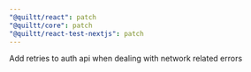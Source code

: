 ```yaml
---
"@quiltt/react": patch
"@quiltt/core": patch
"@quiltt/react-test-nextjs": patch
---
```


Add retries to auth api when dealing with network related errors
